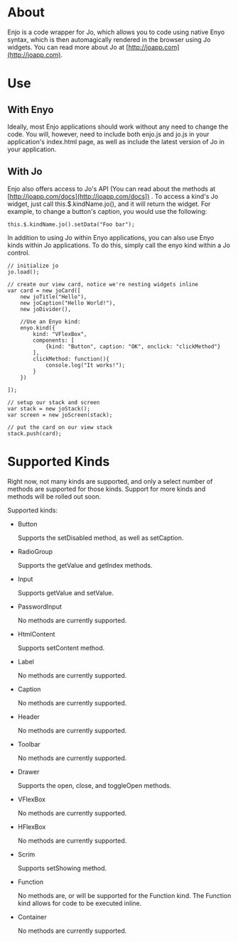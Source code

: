 About
=====

Enjo is a code wrapper for Jo, which allows you to code using native Enyo syntax, which is then automagically rendered in the browser using Jo widgets. You can read more about Jo at [http://joapp.com](http://joapp.com).

Use
===

With Enyo
---------
Ideally, most Enjo applications should work without any need to change the code. You will, however, need to include both enjo.js and jo.js in your application's index.html page, as well as include the latest version of Jo in your application.

With Jo
-------
Enjo also offers access to Jo's API (You can read about the methods at [http://joapp.com/docs](http://joapp.com/docs]) . To access a kind's Jo widget, just call this.$.kindName.jo(), and it will return the widget. For example, to change a button's caption, you would use the following:

	this.$.kindName.jo().setData("Foo bar");
	
In addition to using Jo within Enyo applications, you can also use Enyo kinds within Jo applications. To do this, simply call the enyo kind within a Jo control.
	
	// initialize jo
	jo.load();
	
	// create our view card, notice we're nesting widgets inline
	var card = new joCard([
	    new joTitle("Hello"),
	    new joCaption("Hello World!"),
	    new joDivider(),
	    
	    //Use an Enyo kind:
		enyo.kind({
        	kind: "VFlexBox",
        	components: [
        		{kind: "Button", caption: "OK", onclick: "clickMethod"}
        	],
        	clickMethod: function(){
        		console.log("It works!");
        	}
        })
        
	]);
	
	// setup our stack and screen
	var stack = new joStack();
	var screen = new joScreen(stack);
	
	// put the card on our view stack
	stack.push(card);

Supported Kinds
===============

Right now, not many kinds are supported, and only a select number of methods are supported for those kinds. Support for more kinds and methods will be rolled out soon.

Supported kinds:
 
- Button

  Supports the setDisabled method, as well as setCaption.

- RadioGroup

  Supports the getValue and getIndex methods.

- Input

  Supports getValue and setValue.

- PasswordInput

  No methods are currently supported.

- HtmlContent

  Supports setContent method.

- Label

  No methods are currently supported.

- Caption

  No methods are currently supported.

- Header

  No methods are currently supported.
  
- Toolbar
  
  No methods are currently supported.
  
- Drawer

  Supports the open, close, and toggleOpen methods.

- VFlexBox

  No methods are currently supported.

- HFlexBox

  No methods are currently supported.

- Scrim

  Supports setShowing method.

- Function

  No methods are, or will be supported for the Function kind. The Function kind allows for code to be executed inline.

- Container

  No methods are currently supported.
